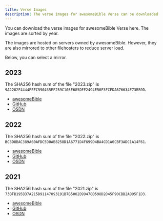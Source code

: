 ```yaml
---
title: Verse Images
description: The verse images for awesomeBible Verse can be downloaded as zip files.
---
```


You can download the verse images for awesomeBible Verse here. The images are sorted by year.

The images are hosted on servers owned by awesomeBible. However, they are also mirrored to other filehosters to reduce server load.

Below, you can select a mirror.

## 2023
The SHA256 hash sum of the file "2023.zip" is `9A2202F4444FEFC590435EF259C105E685DEE2494E50F3FCFDA676634F73BB9D`.

- [awesomeBible](https://verse.awesomebible.de/releases/2023.zip)
- [GitHub](https://github.com/awesomebible/verse/releases/download/img-2023/2023.zip)
- [OSDN](https://osdn.net/projects/awesomebible-verse/downloads/78253/2023.zip/)

## 2022
The SHA256 hash sum of the file "2022.zip" is `BC3D8BAC389A60AFDC5D0AB8258D1A6771D4F699D4BA4CD1A0CBF3ADC1A14F61`.

- [awesomeBible](https://verse.awesomebible.de/releases/2022.zip)
- [GitHub](https://github.com/awesomebible/verse/releases/download/img-2022/2022.zip)
- [OSDN](https://osdn.net/projects/awesomebible-verse/downloads/76604/2022.zip/)

## 2021
The SHA256 hash sum of the file "2021.zip" is `73BFB195B37A215D91147093191B7B5002B99478D598D2D45F90CBB2A095F1D3`.

- [awesomeBible](https://verse.awesomebible.de/releases/2021.zip)
- [GitHub](https://github.com/awesomebible/verse/releases/download/img-2021/2021.zip)
- [OSDN](https://osdn.net/projects/awesomebible-verse/downloads/76603/2021.zip/)